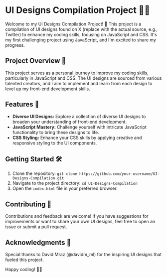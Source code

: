 # UI Designs Compilation Project 👨‍💻

Welcome to my UI Designs Compilation Project! 🎉 This project is a compilation of UI designs found on X (replace with the actual source, e.g., Twitter) to enhance my coding skills, focusing on JavaScript and CSS. It's my first challenging project using JavaScript, and I'm excited to share my progress.

## Project Overview 🚀

This project serves as a personal journey to improve my coding skills, particularly in JavaScript and CSS. The UI designs are sourced from various talented creators, and I aim to implement and learn from each design to level up my front-end development skills.

## Features 🌟

- **Diverse UI Designs:** Explore a collection of diverse UI designs to broaden your understanding of front-end development.
- **JavaScript Mastery:** Challenge yourself with intricate JavaScript functionality to bring these designs to life.
- **CSS Styling:** Enhance your CSS skills by applying creative and responsive styling to the UI components.

## Getting Started 🛠️

1. Clone the repository: `git clone https://github.com/your-username/UI-Designs-Compilation.git`
2. Navigate to the project directory: `cd UI-Designs-Compilation`
3. Open the `index.html` file in your preferred browser.

## Contributing 🤝

Contributions and feedback are welcome! If you have suggestions for improvements or want to share your own UI designs, feel free to open an issue or submit a pull request.

## Acknowledgments 🙌

Special thanks to David Mraz (@davidm_ml) for the inspiring UI designs that fueled this project.


Happy coding! 🚀✨
